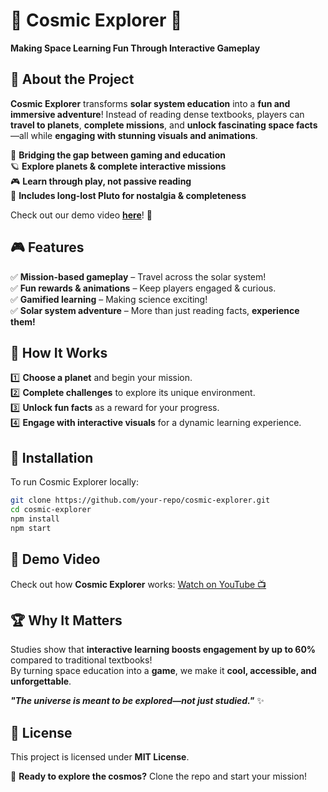 # 🌌 Cosmic Explorer 🚀  
**Making Space Learning Fun Through Interactive Gameplay**  

## 📌 About the Project  
**Cosmic Explorer** transforms **solar system education** into a **fun and immersive adventure**! Instead of reading dense textbooks, players can **travel to planets**, **complete missions**, and **unlock fascinating space facts**—all while **engaging with stunning visuals and animations**.

🔭 **Bridging the gap between gaming and education**  
🪐 **Explore planets & complete interactive missions**  
🎮 **Learn through play, not passive reading**  
🌠 **Includes long-lost Pluto for nostalgia & completeness**  

Check out our demo video **[here](https://youtu.be/7UA1EOP8E6Y)**! 🎥  

## 🎮 Features  
✅ **Mission-based gameplay** – Travel across the solar system!  
✅ **Fun rewards & animations** – Keep players engaged & curious.  
✅ **Gamified learning** – Making science exciting!  
✅ **Solar system adventure** – More than just reading facts, **experience them!**  

## 📖 How It Works  
1️⃣ **Choose a planet** and begin your mission.  
2️⃣ **Complete challenges** to explore its unique environment.  
3️⃣ **Unlock fun facts** as a reward for your progress.  
4️⃣ **Engage with interactive visuals** for a dynamic learning experience.  

## 🔧 Installation  
To run Cosmic Explorer locally:  

```bash
git clone https://github.com/your-repo/cosmic-explorer.git
cd cosmic-explorer
npm install
npm start
```

## 🎥 Demo Video  
Check out how **Cosmic Explorer** works: [Watch on YouTube 📺](https://youtu.be/7UA1EOP8E6Y)  

## 🏆 Why It Matters  
Studies show that **interactive learning boosts engagement by up to 60%** compared to traditional textbooks!  
By turning space education into a **game**, we make it **cool, accessible, and unforgettable**.  

**_"The universe is meant to be explored—not just studied."_** ✨  
 

## 📜 License  
This project is licensed under **MIT License**.  

🚀 **Ready to explore the cosmos?** Clone the repo and start your mission!  
